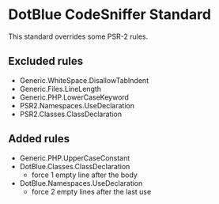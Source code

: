 DotBlue CodeSniffer Standard
============================

This standard overrides some PSR-2 rules.

Excluded rules
--------------
- Generic.WhiteSpace.DisallowTabIndent
- Generic.Files.LineLength
- Generic.PHP.LowerCaseKeyword
- PSR2.Namespaces.UseDeclaration
- PSR2.Classes.ClassDeclaration

Added rules
-----------
- Generic.PHP.UpperCaseConstant
- DotBlue.Classes.ClassDeclaration
	- force 1 empty line after the body
- DotBlue.Namespaces.UseDeclaration
	- force 2 empty lines after the last use
